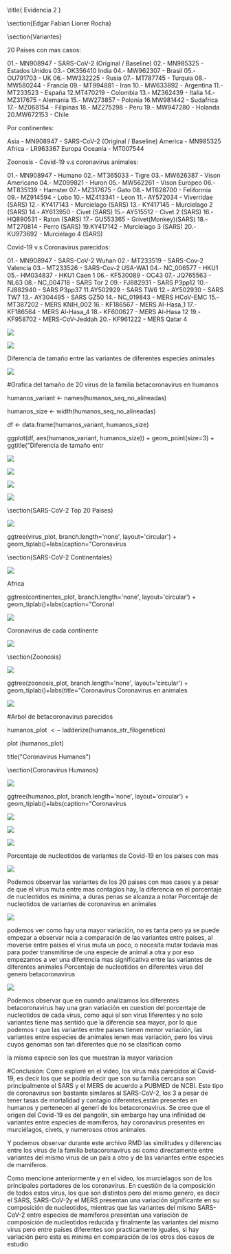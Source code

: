 \title{
Evidencia 2
}

\section{Edgar Fabian Lioner Rocha}


\section{Variantes}

20 Paises con mas casos:

01.- MN908947 - SARS-CoV-2 (Original / Baseline) 02.- MN985325 - Estados Unidos 03.- OK356410 India 04.- MW962307 - Brasil 05.- OU791703 - UK 06.- MW332225 - Rusia 07.- MT787745 - Turquia 08.- MW580244 - Francia 09.- MT994881 - Iran 10.- MW633892 - Argentina 11.- MT233523 - España 12.MT470219 - Colombia 13.- MZ362439 - Italia 14.- MZ317675 - Alemania 15.- MW273857 - Polonia 16.MW981442 - Sudafrica 17.- MZ068154 - Filipinas 18.- MZ275298 - Peru 19.- MW947280 - Holanda 20.MW672153 - Chile

Por continentes:

Asia - MN908947 - SARS-CoV-2 (Original / Baseline) America - MN985325 Africa - LR963367 Europa Oceanía - MT007544

Zoonosis - Covid-19 v.s coronavirus animales:

01.- MN908947 - Humano 02.- MT365033 - Tigre 03.- MW626387 - Vison Americano 04.- MZ099821 - Huron 05.- MW562261 - Vison Europeo 06.- MT835139 - Hamster 07.- MZ317675 - Gato 08.- MT628700 - Feliformia 09.- MZ914594 - Lobo 10.- MZ413341 - Leon 11.- AY572034 - Viverridae (SARS) 12.- KY417143 - Murcielago (SARS) 13.- KY417145 - Murcielago 2 (SARS) 14.- AY613950 - Civet (SARS) 15.- AY515512 - Civet 2 (SARS) 16.- HQ890531 - Raton (SARS) 17.- GU553365 - Grivet(Monkey)(SARS) 18.- MT270814 - Perro (SARS) 19.KY417142 - Murcielago 3 (SARS) 20.- KU973692 - Murcielago 4 (SARS)

Covid-19 v.s Coronavirus parecidos:

01.- MN908947 - SARS-CoV-2 Wuhan 02.- MT233519 - SARS-Cov-2 Valencia 03.- MT233526 - SARS-Cov-2 USA-WA1 04.- NC_006577 - HKU1 05.- HM034837 - HKU1 Caen 1 06.- KF530089 - OC43 07.- JQ765563 - NL63 08.- NC_004718 - SARS Tor 2 09.- FJ882931 - SARS P3pp12 10.- FJ882940 - SARS P3pp37 11.AY502929 - SARS TW6 12.- AY502930 - SARS TW7 13.- AY304495 - SARS GZ50 14.- NC_019843 - MERS HCoV-EMC 15.- MT387202 - MERS KNIH_002 16.- KF186567 - MERS Al-Hasa_1 17.- KF186564 - MERS Al-Hasa_4 18.- KF600627 - MERS Al-Hasa 12 19.- KF958702 - MERS-CoV-Jeddah 20.- KF961222 - MERS Qatar 4

![](https://cdn.mathpix.com/cropped/2022_09_21_4a9b8950efea580b6a44g-01.jpg?height=515&width=1892&top_left_y=1985&top_left_x=233)



![](https://cdn.mathpix.com/cropped/2022_09_21_4a9b8950efea580b6a44g-02.jpg?height=2099&width=1892&top_left_y=320&top_left_x=233)

Diferencia de tamaño entre las variantes de diferentes especies animales

![](https://cdn.mathpix.com/cropped/2022_09_21_4a9b8950efea580b6a44g-05.jpg?height=1054&width=1601&top_left_y=313&top_left_x=251)

#Grafica del tamaño de 20 virus de la familia betacoronavirus en humanos

humanos_variant <- names(humanos_seq_no_alineadas)

humanos_size <- width(humanos_seq_no_alineadas)

df <- data.frame(humanos_variant, humanos_size)

ggplot(df, aes(humanos_variant, humanos_size)) + geom_point(size=3) + ggtitle("Diferencia de tamaño entr 

![](https://cdn.mathpix.com/cropped/2022_09_21_4a9b8950efea580b6a44g-07.jpg?height=2260&width=1531&top_left_y=250&top_left_x=234)



![](https://cdn.mathpix.com/cropped/2022_09_21_4a9b8950efea580b6a44g-08.jpg?height=2256&width=1528&top_left_y=249&top_left_x=234)



![](https://cdn.mathpix.com/cropped/2022_09_21_4a9b8950efea580b6a44g-09.jpg?height=2253&width=1528&top_left_y=250&top_left_x=237)



![](https://cdn.mathpix.com/cropped/2022_09_21_4a9b8950efea580b6a44g-10.jpg?height=2212&width=1586&top_left_y=244&top_left_x=234)



\section{SARS-CoV-2 Top 20 Paises}

![](https://cdn.mathpix.com/cropped/2022_09_21_4a9b8950efea580b6a44g-15.jpg?height=672&width=1114&top_left_y=450&top_left_x=489)

ggtree(virus_plot, branch.length='none', layout='circular') + geom_tiplab()+labs(caption="Coronavirus 

\section{SARS-CoV-2 Continentales}

![](https://cdn.mathpix.com/cropped/2022_09_21_4a9b8950efea580b6a44g-17.jpg?height=672&width=1249&top_left_y=450&top_left_x=492)

Africa

ggtree(continentes_plot, branch.length='none', layout='circular') + geom_tiplab()+labs(caption="Coronal 

![](https://cdn.mathpix.com/cropped/2022_09_21_4a9b8950efea580b6a44g-18.jpg?height=1059&width=981&top_left_y=224&top_left_x=583)

Coronavirus de cada continente

![](https://cdn.mathpix.com/cropped/2022_09_21_4a9b8950efea580b6a44g-18.jpg?height=178&width=982&top_left_y=1389&top_left_x=235)



\section{Zoonosis}

![](https://cdn.mathpix.com/cropped/2022_09_21_4a9b8950efea580b6a44g-19.jpg?height=674&width=1049&top_left_y=449&top_left_x=489)

ggtree(zoonosis_plot, branch.length='none', layout='circular') + geom_tiplab()+labs(title="Coronavirus Coronavirus en animales

![](https://cdn.mathpix.com/cropped/2022_09_21_4a9b8950efea580b6a44g-20.jpg?height=1068&width=1051&top_left_y=325&top_left_x=556)

#Arbol de betacoronavirus parecidos

humanos_plot $<-$ ladderize(humanos_str_filogenetico)

plot (humanos_plot)

title("Coronavirus Humanos") 

\section{Coronavirus Humanos}

![](https://cdn.mathpix.com/cropped/2022_09_21_4a9b8950efea580b6a44g-21.jpg?height=675&width=1049&top_left_y=446&top_left_x=489)

ggtree(humanos_plot, branch.length='none', layout='circular') + geom_tiplab()+labs(caption="Coronavirus 

![](https://cdn.mathpix.com/cropped/2022_09_21_4a9b8950efea580b6a44g-23.jpg?height=2213&width=1243&top_left_y=258&top_left_x=233)



![](https://cdn.mathpix.com/cropped/2022_09_21_4a9b8950efea580b6a44g-24.jpg?height=2211&width=1445&top_left_y=281&top_left_x=233)



![](https://cdn.mathpix.com/cropped/2022_09_21_4a9b8950efea580b6a44g-25.jpg?height=1126&width=1441&top_left_y=282&top_left_x=237)

Porcentaje de nucleotidos de variantes de Covid-19 en los paises con mas

![](https://cdn.mathpix.com/cropped/2022_09_21_4a9b8950efea580b6a44g-26.jpg?height=925&width=1596&top_left_y=329&top_left_x=251)

Podemos observar las variantes de los 20 paises con mas casos y a pesar de que el virus muta entre mas contagios hay, la diferencia en el porcentaje de nucleotidos es minima, a duras penas se alcanza a notar Porcentaje de nucleotidos de variantes de coronavirus en animales

![](https://cdn.mathpix.com/cropped/2022_09_21_4a9b8950efea580b6a44g-27.jpg?height=895&width=1591&top_left_y=317&top_left_x=256)

podemos ver como hay una mayor variación, no es tanta pero ya se puede empezar a observar ncia a comparación de las variantes entre paises, al moverse entre paises el virus muta un poco, o necesita mutar todavia mas para poder transmitirse de una especie de animal a otra y por eso empezamos a ver una diferencia mas significativa entre las variantes de diferentes animales Porcentaje de nucleotidos en diferentes virus del genero betacoronavirus

![](https://cdn.mathpix.com/cropped/2022_09_21_4a9b8950efea580b6a44g-28.jpg?height=832&width=1591&top_left_y=313&top_left_x=253)

Podemos observar que en cuando analizamos los diferentes betacoronavirus hay una gran variación en cuestion del porcentaje de nucleotidos de cada virus, como aqui sí son virus liferentes y no solo variantes tiene mas sentido que la diferencia sea mayor, por lo que podemos r que las variantes entre paises tienen menor variación, las variantes entre especies de animales ienen mas variación, pero los virus cuyos genomas son tan diferentes que no se clasifican como

la misma especie son los que muestran la mayor variacion

#Conclusión: Como exploré en el video, los virus más parecidos al Covid-19, es decir los que se podría decir que son su familia cercana son principalmente el SARS y el MERS de acuerdo a PUBMED de NCBI. Este tipo de coronavirus son bastante similares al SARS-CoV-2, los 3 a pesar de tener tasas de mortalidad y contagio diferentes,están presentes en humanos y pertenecen al generi de los betacoronavirus. Se cree que el origen del Covid-19 es del pangolín, sin embargo hay una infinidad de variantes entre especies de mamíferos, hay coronavirus presentes en murciélagos, civets, y numerosos otros animales.

Y podemos observar durante este archivo RMD las similitudes y diferencias entre los virus de la familia betacoronavirus asi como directamente entre variantes del mismo virus de un país a otro y de las variantes entre especies de mamiferos.

Como mencione anteriormente y en el video, los murcielagos son de los principales portadores de los coronavirus. En cuestión de la composición de todos estos virus, los que son distintos pero del mismo genero, es decir el SARS, SARS-CoV-2y el MERS presentan una variación significante en su composición de nucleotidos, mientras que las variantes del mismo SARS-CoV-2 entre especies de mamiferos presentan una variación de composición de nucleotidos reducida y finalmente las variantes del mismo virus pero entre países diferentes son practicamente iguales, si hay variación pero esta es minima en comparación de los otros dos casos de estudio